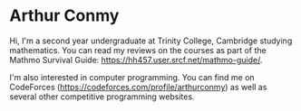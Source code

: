 # Arthur Conmy

Hi, I'm a second year undergraduate at Trinity College, Cambridge studying mathematics. You can read my reviews on the courses as part of the Mathmo Survival Guide: https://hh457.user.srcf.net/mathmo-guide/.

I'm also interested in computer programming. You can find me on CodeForces (https://codeforces.com/profile/arthurconmy) as well as several other competitive programming websites.
